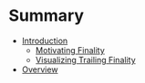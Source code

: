 # Summary

- [Introduction](./introduction.md)
  - [Motivating Finality](./introduction/motivating-finality.md)
  - [Visualizing Trailing Finality](./introduction/visualizing-trailing-finality.md)
- [Overview](./overview.md)
